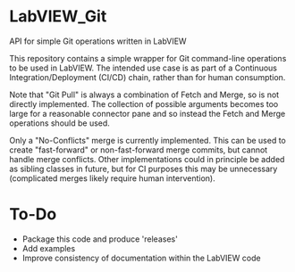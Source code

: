 # LabVIEW_Git
API for simple Git operations written in LabVIEW

This repository contains a simple wrapper for Git command-line operations to be used in LabVIEW.
The intended use case is as part of a Continuous Integration/Deployment (CI/CD) chain, rather than for human consumption.

Note that "Git Pull" is always a combination of Fetch and Merge, so is not directly implemented. 
The collection of possible arguments becomes too large for a reasonable connector pane and so instead the Fetch and Merge operations should be used.

Only a "No-Conflicts" merge is currently implemented. 
This can be used to create "fast-forward" or non-fast-forward merge commits, but cannot handle merge conflicts.
Other implementations could in principle be added as sibling classes in future, but for CI purposes this may be unnecessary (complicated merges likely require human intervention).

# To-Do
- Package this code and produce 'releases'
- Add examples
- Improve consistency of documentation within the LabVIEW code
